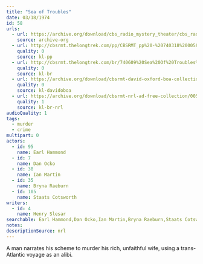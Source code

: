 ```yaml
---
title: "Sea of Troubles"
date: 03/18/1974
id: 58
urls: 
  - url: https://archive.org/download/cbs_radio_mystery_theater/cbs_radio_mystery_theater-0051-0100.zip/cbs_radio_mystery_theater-0051-0100%2Fcbsrmt_0058_sea_of_troubles.mp3
    source: archive-org
  - url: http://cbsrmt.thelongtrek.com/pp/CBSRMT_pp%20-%20740318%200058%20Sea%20of%20Troubles.mp3
    quality: 0
    source: kl-pp
  - url: http://cbsrmt.thelongtrek.com/br/740609%20Sea%20Of%20Troubles%20WOR.mp3
    quality: 0
    source: kl-br
  - url: https://archive.org/download/cbsrmt-david-oxford-boa-collection/CBSRMT-740318-0058-repeated-740609-Sea-of-Troubles-(128-44)_WOR-{BoA}.mp3
    quality: 0
    source: kl-davidoboa
  - url: https://archive.org/download/cbsrmt-nrl-ad-free-collection/0058%20740609%20Sea%20Of%20Troubles%20WOR%20(no%20ads).mp3
    quality: 1
    source: kl-br-nrl
audioQuality: 1
tags: 
  - murder
  - crime
multipart: 0
actors:  
  - id: 95
    name: Earl Hammond  
  - id: 7
    name: Dan Ocko  
  - id: 38
    name: Ian Martin  
  - id: 35
    name: Bryna Raeburn  
  - id: 105
    name: Staats Cotsworth
writers:  
  - id: 4
    name: Henry Slesar
searchable: Earl Hammond,Dan Ocko,Ian Martin,Bryna Raeburn,Staats Cotsworth Henry Slesar
notes: 
descriptionSource: nrl
---
```

A man narrates his scheme to murder his rich, unfaithful wife, using a trans-Atlantic voyage as an alibi.